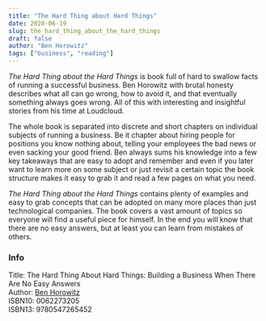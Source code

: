 ```yaml
---
title: "The Hard Thing about Hard Things"
date: 2020-06-19
slug: the_hard_thing_about_the_hard_things
draft: false
author: "Ben Horowitz"
tags: ["business", "reading"]
---
```


_The Hard Thing about the Hard Things_ is book full of hard to swallow facts of running a successful business.
Ben Horowitz with brutal honesty describes what all can go wrong, how to avoid it, and that eventually
something always goes wrong. All of this with interesting and insightful stories from his time at Loudcloud.

The whole book is separated into discrete and short chapters on individual subjects of running a business.
Be it chapter about hiring people for positions you know nothing about, telling your employees the bad
news or even sacking your good friend. Ben always sums his knowledge into a few key takeaways that
are easy to adopt and remember and even if you later want to learn more on some subject or just
revisit a certain topic the book structure makes it easy to grab it and read a few pages on what you need.

_The Hard Thing about the Hard Things_ contains plenty of examples and easy to grab concepts
that can be adopted on many more places than just technological companies. The book covers
a vast amount of topics so everyone will find a useful piece for himself. In the end you will know
that there are no easy answers, but at least you can learn from mistakes of others.

### Info

Title: The Hard Thing About Hard Things: Building a Business When There Are No Easy Answers \
Author: [Ben Horowitz](https://en.wikipedia.org/wiki/Ben_Horowitz)\
ISBN10: 0062273205\
ISBN13: 9780547265452
